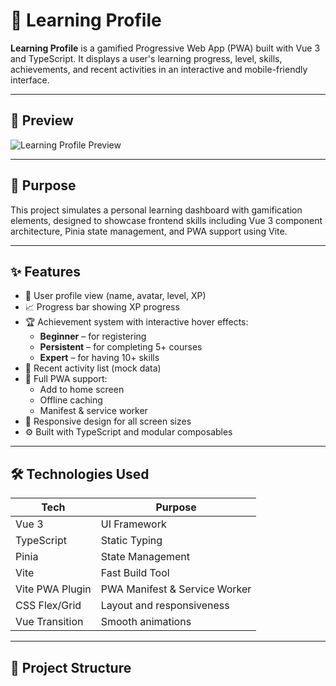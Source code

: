 # 🚀 Learning Profile

**Learning Profile** is a gamified Progressive Web App (PWA) built with Vue 3 and TypeScript. It displays a user's learning progress, level, skills, achievements, and recent activities in an interactive and mobile-friendly interface.

---

## 📸 Preview

![Learning Profile Preview](assets/input-org.gif)

---

## 🎯 Purpose

This project simulates a personal learning dashboard with gamification elements, designed to showcase frontend skills including Vue 3 component architecture, Pinia state management, and PWA support using Vite.

---

## ✨ Features

- 👤 User profile view (name, avatar, level, XP)
- 📈 Progress bar showing XP progress
- 🏆 Achievement system with interactive hover effects:
  - **Beginner** – for registering
  - **Persistent** – for completing 5+ courses
  - **Expert** – for having 10+ skills
- 📅 Recent activity list (mock data)
- 📲 Full PWA support:
  - Add to home screen
  - Offline caching
  - Manifest & service worker
- 📱 Responsive design for all screen sizes
- ⚙️ Built with TypeScript and modular composables

---

## 🛠️ Technologies Used

| Tech            | Purpose                       |
| --------------- | ----------------------------- |
| Vue 3           | UI Framework                  |
| TypeScript      | Static Typing                 |
| Pinia           | State Management              |
| Vite            | Fast Build Tool               |
| Vite PWA Plugin | PWA Manifest & Service Worker |
| CSS Flex/Grid   | Layout and responsiveness     |
| Vue Transition  | Smooth animations             |

---

## 📁 Project Structure
